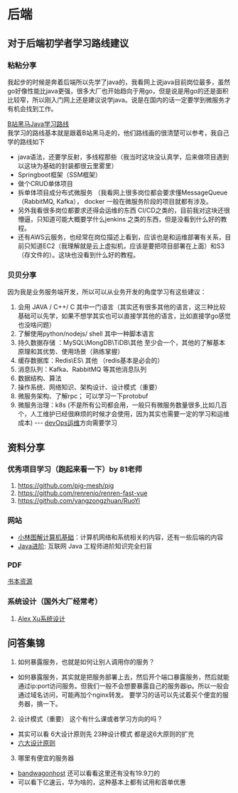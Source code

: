 # 后端
## 对于后端初学者学习路线建议

### 粘粘分享
我起步的时候是奔着后端所以先学了java的，我看网上说java目前岗位最多，虽然go好像性能比java更强，很多大厂也开始趋向于用go，但是说是用go的还是面积比较窄，所以刚入门网上还是建议说学java。说是在国内的话一定要学到微服务才有机会找到工作。  

[B站黑马Java学习路线](https://www.bilibili.com/opus/494817843530680807)  
我学习的路线基本就是跟着B站黑马走的，他们路线画的很清楚可以参考，我自己学的路线如下 
- java语法，还要学反射，多线程那些（我当时这块没认真学，后来做项目遇到以这块为基础的封装都很云里雾里）
- Springboot框架（SSM框架） 
- 做个CRUD单体项目 
- 拆单体项目成分布式微服务 （我看网上很多岗位都会要求懂MessageQueue（RabbitMQ, Kafka）， docker 一般在微服务阶段的项目就都有涉及。 
- 另外我看很多岗位都要求还得会运维的东西 CI/CD之类的，目前我对这块还很懵逼，只知道可能大概要学什么jenkins 之类的东西，但是没看到什么好的教程。
- 还有AWS云服务，也经常在岗位描述上看到，应该也是和运维部署有关系，目前只知道EC2（我理解就是云上虚拟机，应该是要把项目部署在上面）和S3（存文件的）。这块也没看到什么好的教程。

### 贝贝分享
因为我是业务服务端开发，所以可以从业务开发的角度学习有这些建议：
1. 会用 JAVA / C++/ C 其中一门语言（其实还有很多其他的语言，这三种比较基础可以先学，如果不想学其实也可以直接学其他的语言，比如直接学go感觉也没啥问题）
2. 了解使用python/nodejs/ shell 其中一种脚本语言
3. 持久数据存储 ：MySQL\MongDB\TiDB\其他   至少会一个，其他的了解基本原理和其优势、使用场景（熟练掌握）
4. 缓存数据库：Redis\ES\ 其他 （redis基本是必会的）
5. 消息队列：Kafka、RabbitMQ 等其他消息队列
6. 数据结构、算法
7. 操作系统、网络知识、架构设计、设计模式（重要）
8. 微服务架构、了解rpc； 可以学习一下protobuf
9. 微服务治理：k8s (不是所有公司都会用，一般只有微服务数量很多,比如几百个，人工维护已经很麻烦的时候才会使用，因为其实也需要一定的学习和运维成本) --- [devOps运维](./dev-ops.md)方向需要学习

## 资料分享
### 优秀项目学习（跑起来看一下）by 81老师
1. https://github.com/pig-mesh/pig
2. https://github.com/renrenio/renren-fast-vue
3. https://github.com/yangzongzhuan/RuoYi

### 网站
- [小林图解计算机基础](https://xiaolincoding.com/)：计算机网络和系统相关的内容，还有一些后端的内容
- [Java进阶](https://doocs.github.io/advanced-java/#/): 互联网 Java 工程师进阶知识完全扫盲

### PDF
[书本资源](../materials/java/index.md)

### 系统设计（国外大厂经常考）
1. [Alex Xu系统设计](https://github.com/mukul96/System-Design-AlexXu/blob/master/System%20Design%20Interview%20An%20Insider%E2%80%99s%20Guide%20by%20Alex%20Xu%20(z-lib.org).pdf)

## 问答集锦
1. 如何暴露服务，也就是如何让别人调用你的服务？  
- 如何暴露服务，其实就是把服务部署上去，然后开个端口暴露服务，然后就能通过ip:port访问服务。但我们一般不会想要暴露自己的服务器ip。所以一般会通过域名访问，可能再加个nginx转发。 要学习的话可以先试着买个便宜的服务器，搞一下。

2. 设计模式（重要）  这个有什么课或者学习方向的吗？ 
- 其实可以看 6大设计原则先 23种设计模式 都是这6大原则的扩充
- [六大设计原则](https://blog.csdn.net/Allen202/article/details/143231363)

3. 哪里有便宜的服务器
- [bandwagonhost](https://bandwagonhost.com/) 还可以看看这里还有没有19.9刀的
- 可以看下亿速云，华为啥的，这种基本上都有试用和首单优惠


